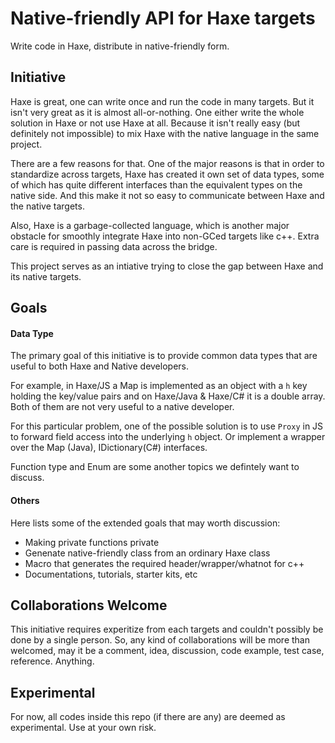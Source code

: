 # Native-friendly API for Haxe targets

Write code in Haxe, distribute in native-friendly form.

## Initiative

Haxe is great, one can write once and run the code in many targets.
But it isn't very great as it is almost all-or-nothing.
One either write the whole solution in Haxe or not use Haxe at all.
Because it isn't really easy (but definitely not impossible) to mix
Haxe with the native language in the same project.

There are a few reasons for that. One of the major reasons is that
in order to standardize across targets, Haxe has created it own set of
data types, some of which has quite different interfaces than the
equivalent types on the native side. And this make it not so easy to
communicate between Haxe and the native targets.

Also, Haxe is a garbage-collected language, which is another major obstacle
for smoothly integrate Haxe into non-GCed targets like c++. Extra care
is required in passing data across the bridge.

This project serves as an intiative trying to close the gap between
Haxe and its native targets.

## Goals 

#### Data Type

The primary goal of this initiative is to provide common data types that
are useful to both Haxe and Native developers.

For example, in Haxe/JS a Map is implemented as an object with a `h` key holding
the key/value pairs and on Haxe/Java & Haxe/C# it is a double array. Both of them 
are not very useful to a native developer.

For this particular problem, one of the possible solution is to use `Proxy` in
JS to forward field access into the underlying `h` object. Or implement a wrapper
over the Map (Java), IDictionary(C#) interfaces.

Function type and Enum are some another topics we defintely want to discuss.

#### Others

Here lists some of the extended goals that may worth discussion:

- Making private functions private
- Genenate native-friendly class from an ordinary Haxe class
- Macro that generates the required header/wrapper/whatnot for c++
- Documentations, tutorials, starter kits, etc

## Collaborations Welcome

This initiative requires experitize from each targets and couldn't possibly be done
by a single person. So, any kind of collaborations will be more than welcomed, may it
be a comment, idea, discussion, code example, test case, reference. Anything.

## Experimental

For now, all codes inside this repo (if there are any) are deemed as experimental.
Use at your own risk.